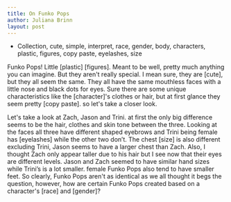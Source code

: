 ```yaml
---
title: On Funko Pops
author: Juliana Brinn
layout: post
---
```



- Collection, cute, simple, interpret, race, gender, body, characters, plastic, figures, copy paste, eyelashes, size

Funko Pops! Little [plastic] [figures]. Meant to be well, pretty much anything you can imagine. But they aren't really special. I mean sure, they are [cute], but they all seem the same. They all have the same mouthless faces with a little nose and black dots for eyes. Sure there are some unique characteristics like the [character]'s clothes or hair, but at first glance they seem pretty [copy paste]. so let's take a closer look.

Let's take a look at Zach, Jason and Trini. at first the only big difference seems to be the hair, clothes and skin tone between the three. Looking at the faces all three have different shaped eyebrows and Trini being female has [eyelashes] while the other two don’t. The chest [size] is also different excluding Trini, Jason seems to have a larger chest than Zach. Also, I thought Zach only appear taller due to his hair but I see now that their eyes are different levels. Jason and Zach seemed to have similar hand sizes while Trini’s is a lot smaller. female Funko Pops also tend to have smaller feet. So clearly, Funko Pops aren't as identical as we all thought it begs the question, however,  how are certain Funko Pops created based on a character's [race] and [gender]?
